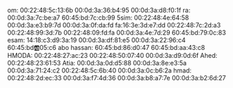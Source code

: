 om:
00:22:48:5c:13:6b
00:0d:3a:36:b4:95
00:0d:3a:d8:f0:1f
ra:
00:0d:3a:7c:be:a7
60:45:bd:7c:cb:99
5sim:
00:22:48:4e:64:58
00:0d:3a:e3:b9:7d
00:0d:3a:0f:da:fd
fa:16:3e:3d:e7:dd
00:22:48:7c:2d:a3
00:22:48:99:3d:7b
00:22:48:09:fd:fa
00:0d:3a:4e:7d:29
60:45:bd:79:0c:83
esam:
14:18:c3:d9:3a:19
00:0d:3a:df:81:e5
00:0d:3a:22:96:c4
60:45:bd:ab:05:c6
abo hassan:
60:45:bd:86:d0:47
60:45:bd:aa:43:c8
HMODA:
00:22:48:27:ac:23
00:22:48:50:07:40
00:0d:3a:d9:0d:6f
Ahed:
00:22:48:23:61:53
Atia:
00:0d:3a:0d:d5:88
00:0d:3a:8e:e3:5a
00:0d:3a:71:24:c2
00:22:48:5c:6b:40
00:0d:3a:0c:b6:2a
hmad:
00:22:48:2d:ec:33
00:0d:3a:f7:4d:36
00:0d:3a:b8:a7:7e
00:0d:3a:b2:6d:27
